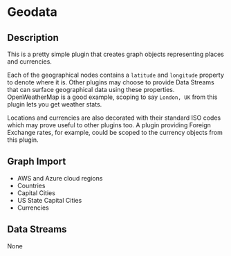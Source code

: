 # Geodata

## Description
This is a pretty simple plugin that creates graph objects representing places and currencies.

Each of the geographical nodes contains a `latitude` and `longitude` property to denote where it is.
Other plugins may choose to provide Data Streams that can surface geographical data using these properties.
OpenWeatherMap is a good example, scoping to say `London, UK` from this plugin lets you get weather stats.

Locations and currencies are also decorated with their standard ISO codes which may prove useful to other plugins too.
A plugin providing Foreign Exchange rates, for example, could be scoped to the currency objects from this plugin.

## Graph Import
 * AWS and Azure cloud regions
 * Countries
 * Capital Cities
 * US State Capital Cities
 * Currencies

## Data Streams
None
